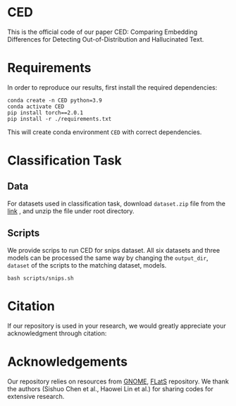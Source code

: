 # CED
This is the official code of our paper CED: Comparing Embedding Differences for Detecting Out-of-Distribution and Hallucinated Text.


# Requirements
In order to reproduce our results, first install the required dependencies:

    conda create -n CED python=3.9
    conda activate CED
    pip install torch==2.0.1
    pip install -r ./requirements.txt

This will create conda environment ```CED``` with correct dependencies.

# Classification Task 
## Data
For datasets used in classification task, download ```dataset.zip``` file from the [link](https://drive.google.com/file/d/1whsGbpWq5zkjHc80U28pPpnu2E028UpP/view?usp=drive_link) , and unzip the file under root directory. 

## Scripts
We provide scrips to run CED for snips dataset. All six datasets and three models can be processed the same way by changing the ```output_dir```, ```dataset``` of the scripts to the matching dataset, models.

    bash scripts/snips.sh

# Citation
If our repository is used in your research, we would greatly appreciate your acknowledgment through citation:

# Acknowledgements
Our repository relies on resources from [GNOME](https://github.com/lancopku/Avg-Avg), [FLatS](https://github.com/linhaowei1/FLatS) repository. We thank the authors (Sishuo Chen et al., Haowei Lin et al.) for sharing codes for extensive research.
